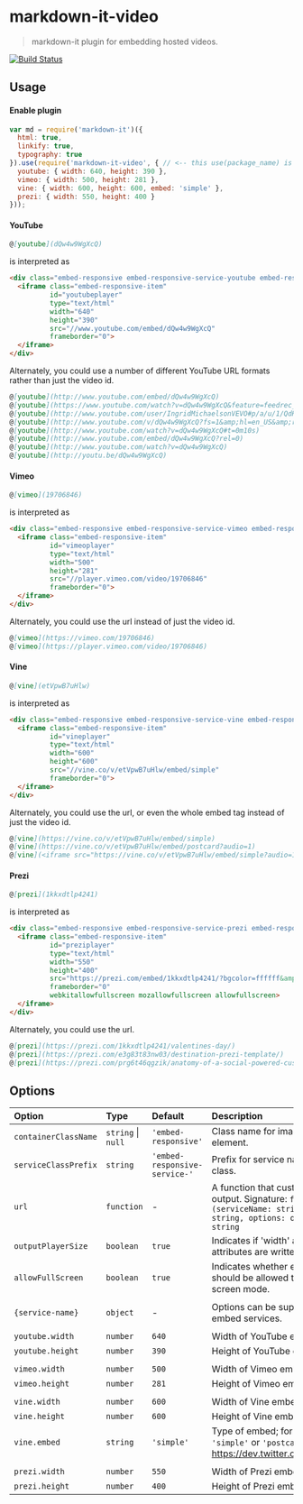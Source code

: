 # markdown-it-video

> markdown-it plugin for embedding hosted videos.

[![Build Status](https://travis-ci.org/brianjgeiger/markdown-it-video.svg?branch=master)](https://travis-ci.org/brianjgeiger/markdown-it-video)

## Usage

#### Enable plugin

```js
var md = require('markdown-it')({
  html: true,
  linkify: true,
  typography: true
}).use(require('markdown-it-video', { // <-- this use(package_name) is required
  youtube: { width: 640, height: 390 },
  vimeo: { width: 500, height: 281 },
  vine: { width: 600, height: 600, embed: 'simple' },
  prezi: { width: 550, height: 400 }
}));
```

#### YouTube

```md
@[youtube](dQw4w9WgXcQ)
```

is interpreted as

```html
<div class="embed-responsive embed-responsive-service-youtube embed-responsive-16by9">
  <iframe class="embed-responsive-item"
          id="youtubeplayer"
          type="text/html"
          width="640"
          height="390"
          src="//www.youtube.com/embed/dQw4w9WgXcQ"
          frameborder="0">
  </iframe>
</div>
```

Alternately, you could use a number of different YouTube URL formats rather than just the video id.

```md
@[youtube](http://www.youtube.com/embed/dQw4w9WgXcQ)
@[youtube](https://www.youtube.com/watch?v=dQw4w9WgXcQ&feature=feedrec_centerforopenscience_index)
@[youtube](http://www.youtube.com/user/IngridMichaelsonVEVO#p/a/u/1/QdK8U-VIH_o)
@[youtube](http://www.youtube.com/v/dQw4w9WgXcQ?fs=1&amp;hl=en_US&amp;rel=0)
@[youtube](http://www.youtube.com/watch?v=dQw4w9WgXcQ#t=0m10s)
@[youtube](http://www.youtube.com/embed/dQw4w9WgXcQ?rel=0)
@[youtube](http://www.youtube.com/watch?v=dQw4w9WgXcQ)
@[youtube](http://youtu.be/dQw4w9WgXcQ)
```

#### Vimeo

```md
@[vimeo](19706846)
```

is interpreted as

```html
<div class="embed-responsive embed-responsive-service-vimeo embed-responsive-16by9">
  <iframe class="embed-responsive-item"
          id="vimeoplayer"
          type="text/html"
          width="500"
          height="281"
          src="//player.vimeo.com/video/19706846"
          frameborder="0">
  </iframe>
</div>
```

Alternately, you could use the url instead of just the video id.

```md
@[vimeo](https://vimeo.com/19706846)
@[vimeo](https://player.vimeo.com/video/19706846)
```

#### Vine

```md
@[vine](etVpwB7uHlw)
```

is interpreted as

```html
<div class="embed-responsive embed-responsive-service-vine embed-responsive-16by9">
  <iframe class="embed-responsive-item"
          id="vineplayer"
          type="text/html"
          width="600"
          height="600"
          src="//vine.co/v/etVpwB7uHlw/embed/simple"
          frameborder="0">
  </iframe>
</div>
```

Alternately, you could use the url, or even the whole embed tag instead of just the video id.

```md
@[vine](https://vine.co/v/etVpwB7uHlw/embed/simple)
@[vine](https://vine.co/v/etVpwB7uHlw/embed/postcard?audio=1)
@[vine](<iframe src="https://vine.co/v/etVpwB7uHlw/embed/simple?audio=1" width="600" height="600" frameborder="0"></iframe><script src="https://platform.vine.co/static/scripts/embed.js"></script>)
```

#### Prezi

```md
@[prezi](1kkxdtlp4241)
```

is interpreted as 

```html
<div class="embed-responsive embed-responsive-service-prezi embed-responsive-16by9">
  <iframe class="embed-responsive-item"
          id="preziplayer"
          type="text/html"
          width="550"
          height="400"
          src="https://prezi.com/embed/1kkxdtlp4241/?bgcolor=ffffff&amp;lock_to_path=0&amp;autoplay=0&amp;autohide_ctrls=0&amp;landing_data=bHVZZmNaNDBIWnNjdEVENDRhZDFNZGNIUE43MHdLNWpsdFJLb2ZHanI5N1lQVHkxSHFxazZ0UUNCRHloSXZROHh3PT0&amp;landing_sign=1kD6c0N6aYpMUS0wxnQjxzSqZlEB8qNFdxtdjYhwSuI"
          frameborder="0"
          webkitallowfullscreen mozallowfullscreen allowfullscreen>
  </iframe>
</div>
```

Alternately, you could use the url.

```md
@[prezi](https://prezi.com/1kkxdtlp4241/valentines-day/)
@[prezi](https://prezi.com/e3g83t83nw03/destination-prezi-template/)
@[prezi](https://prezi.com/prg6t46qgzik/anatomy-of-a-social-powered-customer-service-win/)
```

## Options

Option               | Type               | Default                       | Description
:--------------------|:-------------------|:------------------------------|:----------------------------------------------------------------------------------------------------------------------------
`containerClassName` | `string` \| `null` | `'embed-responsive'`          | Class name for image container element.
`serviceClassPrefix` | `string`           | `'embed-responsive-service-'` | Prefix for service name in CSS class.
`url`                | `function`         | -                             | A function that customizes url output. Signature: `function (serviceName: string, videoID: string, options: object): string`
`outputPlayerSize`   | `boolean`          | `true`                        | Indicates if 'width' and 'height' attributes are written to output.
`allowFullScreen`    | `boolean`          | `true`                        | Indicates whether embed iframe should be allowed to enter full screen mode.
                     |                    |                               |
`{service-name}`     | `object`           | -                             | Options can be supplied to embed services. 
                     |                    |                               |
`youtube.width`      | `number`           | `640`                         | Width of YouTube embed.
`youtube.height`     | `number`           | `390`                         | Height of YouTube embed.
                     |                    |                               |
`vimeo.width`        | `number`           | `500`                         | Width of Vimeo embed.
`vimeo.height`       | `number`           | `281`                         | Height of Vimeo embed.
                     |                    |                               |
`vine.width`         | `number`           | `600`                         | Width of Vine embed.
`vine.height`        | `number`           | `600`                         | Height of Vine embed.
`vine.embed`         | `string`           | `'simple'`                    | Type of embed; for instance, `'simple'` or `'postcard'` (see https://dev.twitter.com/web/vine).
                     |                    |                               |
`prezi.width`        | `number`           | `550`                         | Width of Prezi embed.
`prezi.height`       | `number`           | `400`                         | Height of Prezi embed.
